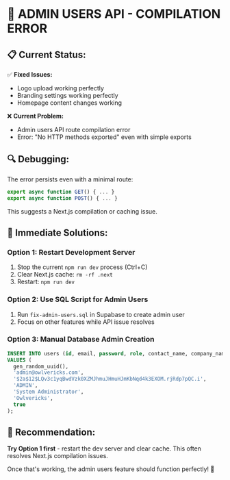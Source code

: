 # 🚨 ADMIN USERS API - COMPILATION ERROR

## 📋 **Current Status:**

✅ **Fixed Issues:**
- Logo upload working perfectly
- Branding settings working perfectly
- Homepage content changes working

❌ **Current Problem:**
- Admin users API route compilation error
- Error: "No HTTP methods exported" even with simple exports

## 🔍 **Debugging:**

The error persists even with a minimal route:
```typescript
export async function GET() { ... }
export async function POST() { ... }
```

This suggests a Next.js compilation or caching issue.

## 🚀 **Immediate Solutions:**

### Option 1: Restart Development Server
1. Stop the current `npm run dev` process (Ctrl+C)
2. Clear Next.js cache: `rm -rf .next`
3. Restart: `npm run dev`

### Option 2: Use SQL Script for Admin Users
1. Run `fix-admin-users.sql` in Supabase to create admin user
2. Focus on other features while API issue resolves

### Option 3: Manual Database Admin Creation
```sql
INSERT INTO users (id, email, password, role, contact_name, company_name, is_active)
VALUES (
  gen_random_uuid(),
  'admin@owlvericks.com',
  '$2a$12$LQv3c1yqBwdVzk0XZMJhmuJHmuHJmKbNqd4k3EXOM.rjRdp7pQC.i',
  'ADMIN',
  'System Administrator', 
  'Owlvericks',
  true
);
```

## 🎯 **Recommendation:**

**Try Option 1 first** - restart the dev server and clear cache.
This often resolves Next.js compilation issues.

Once that's working, the admin users feature should function perfectly! 🎉
